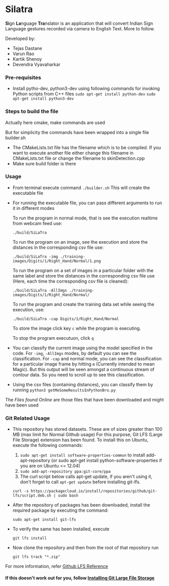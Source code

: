 # Silatra
**Si**gn **La**nguage **Tra**nslator is an application that will convert Indian Sign Language gestures recorded via camera to English Text. More to follow.

Developed by:
* Tejas Dastane
* Varun Rao
* Kartik Shenoy
* Devendra Vyavaharkar

### Pre-requisites

* Install pytho-dev, python3-dev using following commands for invoking Python scripts from C++ files
  `sudo apt-get install python-dev`
  `sudo apt-get install python3-dev`

### Steps to build the file

Actually here cmake, make commands are used

But for simplicity the commands have been wrapped into a single file builder.sh

* The CMakeLists.txt file has the filename which is to be compiled. If you want to execute another file either change this filename in CMakeLists.txt file or change the filename to skinDetection.cpp
* Make sure build folder is there

### Usage
* From terminal execute command
	`./builder.sh`
  This will create the executable file
* For running the executable file, you can pass different arguments to run it in different modes

  To run the program in normal mode, that is see the execution realtime from webcam feed use:
  
  `./build/SiLaTra`
  
  To run the program on an image, see the execution and store the distances in the corresponding csv file use:
  
  `./build/SiLaTra -img ./training-images/Digits/1/Right_Hand/Normal/1.png`

  To run the program on a set of images in a particular folder with the same label and store the distances in the corresponding csv file use (Here, each time the corresponding csv file is cleaned):
  
  `./build/SiLaTra -AllImgs ./training-images/Digits/1/Right_Hand/Normal/`
  
  To run the program and create the training data set while seeing the execution, use:
  
  `./build/SiLaTra -cap Digits/1/Right_Hand/Normal`
  
  To store the image click key `c` while the program is executing.
  
  To stop the program executuon, click `q`

* You can classify the current image using the model specified in the code. For `-img`, `-AllImgs` modes,  by default you can see the classification. For `-cap` and normal mode, you can see the classification    for a particular image frame by hitting `m` (Currently intended to mean Magic). But this output will be seen amongst a continuous stream of contour data. So you need to scroll up to see this classification.
	
* Using the csv files (containing distances), you can classify them by running `python3 getMeSomeResultsInPythonBro.py`

The *Files found Online* are those files that have been downloaded and might have been used

### Git Related Usage
* This repository has stored datasets. These are of sizes greater than 100 MB (max limit for Normal Github usage)
  For this purpose, Git LFS (Large File Storage) extension has been found. To install this on Ubuntu, execute the following commands:
  1. `sudo apt-get install software-properties-common` to install add-apt-repository (or sudo apt-get install python-software-properties if you are on Ubuntu <= 12.04)
  2. `sudo add-apt-repository ppa:git-core/ppa`
  3. The curl script below calls apt-get update, if you aren't using it, don't forget to call `apt-get update` before installing git-lfs.
  
  `curl -s https://packagecloud.io/install/repositories/github/git-lfs/script.deb.sh | sudo bash`
  
* After the repository of packages has been downloaded, install the required package by executing the command:

  `sudo apt-get install git-lfs`
  
* To verify the same has been installed, execute

  `git lfs install`
  
* Now clone the repository and then from the root of that repository run

  `git lfs track "*.zip"`
  
For more information, refer [Github LFS Reference](https://help.github.com/articles/working-with-large-files/)

#### If this doesn't work out for you, follow [Installing Git Large File Storage](https://help.github.com/articles/installing-git-large-file-storage/)
